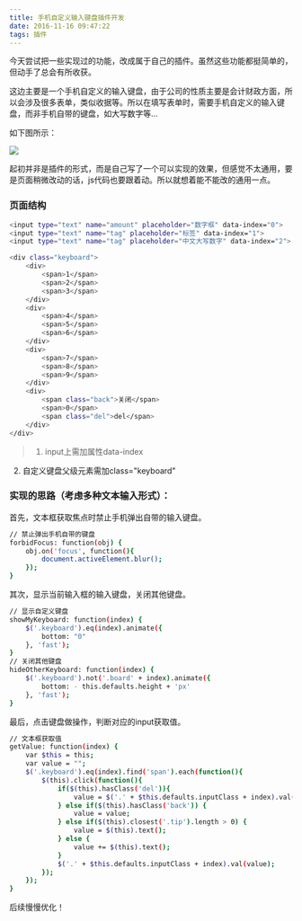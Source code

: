 ```yaml
---
title: 手机自定义输入键盘插件开发
date: 2016-11-16 09:47:22
tags: 插件
---
```

今天尝试把一些实现过的功能，改成属于自己的插件。虽然这些功能都挺简单的，但动手了总会有所收获。

这边主要是一个手机自定义的输入键盘，由于公司的性质主要是会计财政方面，所以会涉及很多表单，类似收据等。所以在填写表单时，需要手机自定义的输入键盘，而非手机自带的键盘，如大写数字等...

如下图所示：

<img src="/image/input.png">

起初并非是插件的形式，而是自己写了一个可以实现的效果，但感觉不太通用，要是页面稍微改动的话，js代码也要跟着动。所以就想着能不能改的通用一点。

### 页面结构

``` bash
<input type="text" name="amount" placeholder="数字框" data-index="0">
<input type="text" name="tag" placeholder="标签" data-index="1">
<input type="text" name="tag" placeholder="中文大写数字" data-index="2">
```

``` bash
<div class="keyboard">
	<div>
		<span>1</span>
		<span>2</span>
		<span>3</span>
	</div>
	<div>
		<span>4</span>
		<span>5</span>
		<span>6</span>
	</div>
	<div>
		<span>7</span>
		<span>8</span>
		<span>9</span>
	</div>
	<div>
		<span class="back">关闭</span>
		<span>0</span>
		<span class="del">del</span>
	</div>
</div>
```
> 1. input上需加属性data-index
2. 自定义键盘父级元素需加class="keyboard"

### 实现的思路（考虑多种文本输入形式）：

首先，文本框获取焦点时禁止手机弹出自带的输入键盘。

``` bash
// 禁止弹出手机自带的键盘
forbidFocus: function(obj) {
	obj.on('focus', function(){
		document.activeElement.blur();
	});
}
```

其次，显示当前输入框的输入键盘，关闭其他键盘。

``` bash
// 显示自定义键盘
showMyKeyboard: function(index) {
	$('.keyboard').eq(index).animate({
		bottom: "0"
	}, 'fast');
}
// 关闭其他键盘
hideOtherKeyboard: function(index) {
	$('.keyboard').not('.board' + index).animate({
		bottom: - this.defaults.height + 'px'
	}, 'fast');
}
```

最后，点击键盘做操作，判断对应的input获取值。

``` bash
// 文本框获取值
getValue: function(index) {	
	var $this = this;
	var value = "";
	$('.keyboard').eq(index).find('span').each(function(){
		$(this).click(function(){
			if($(this).hasClass('del')){
				value = $('.' + $this.defaults.inputClass + index).val().substring(0, $('.' + $this.defaults.inputClass + index).val().length - 1);
			} else if($(this).hasClass('back')) {
				value = value;
			} else if($(this).closest('.tip').length > 0) {
				value = $(this).text();
			} else {
				value += $(this).text();
			}
			$('.' + $this.defaults.inputClass + index).val(value);	
		});
	});
}
```

后续慢慢优化！
